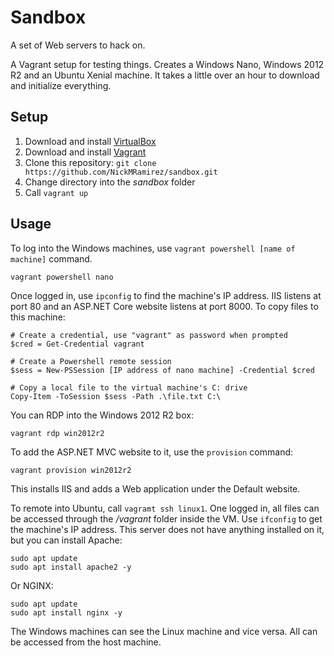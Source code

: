 # Sandbox

A set of Web servers to hack on.

A Vagrant setup for testing things. Creates a Windows Nano, Windows 2012 R2 and an Ubuntu Xenial machine. It takes a little over an hour to download and initialize everything.

## Setup

1. Download and install [VirtualBox](https://www.virtualbox.org/wiki/Downloads)
2. Download and install [Vagrant](https://www.vagrantup.com/downloads.html)
3. Clone this repository: `git clone https://github.com/NickMRamirez/sandbox.git`
4. Change directory into the *sandbox* folder
5. Call `vagrant up`

## Usage

To log into the Windows machines, use `vagrant powershell [name of machine]` command. 

```
vagrant powershell nano
```

Once logged in, use `ipconfig` to find the machine's IP address. IIS listens at port 80 and an ASP.NET Core website listens at port 8000. To copy files to this machine:

```
# Create a credential, use "vagrant" as password when prompted
$cred = Get-Credential vagrant

# Create a Powershell remote session
$sess = New-PSSession [IP address of nano machine] -Credential $cred

# Copy a local file to the virtual machine's C: drive
Copy-Item -ToSession $sess -Path .\file.txt C:\
```

You can RDP into the Windows 2012 R2 box:

```
vagrant rdp win2012r2
```

To add the ASP.NET MVC website to it, use the `provision` command:

```
vagrant provision win2012r2
```

This installs IIS and adds a Web application under the Default website.

To remote into Ubuntu, call `vagramt ssh linux1`. One logged in, all files can be accessed through the */vagrant* folder inside the VM. Use `ifconfig` to get the machine's IP address. This server does not have anything installed on it, but you can install Apache: 

```
sudo apt update
sudo apt install apache2 -y
```

Or NGINX:

```
sudo apt update
sudo apt install nginx -y
```

The Windows machines can see the Linux machine and vice versa. All can be accessed from the host machine.
